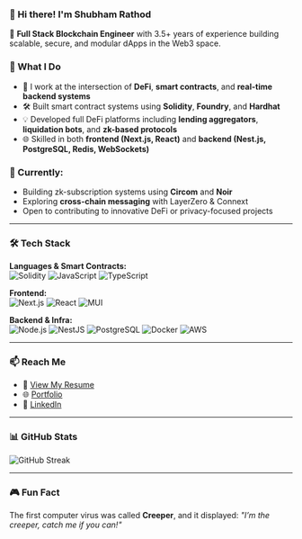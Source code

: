 ### 👋 Hi there! I'm Shubham Rathod

🚀 **Full Stack Blockchain Engineer** with 3.5+ years of experience building scalable, secure, and modular dApps in the Web3 space.

### 💼 What I Do
- 🔗 I work at the intersection of **DeFi**, **smart contracts**, and **real-time backend systems**
- 🛠 Built smart contract systems using **Solidity**, **Foundry**, and **Hardhat**
- 💡 Developed full DeFi platforms including **lending aggregators**, **liquidation bots**, and **zk-based protocols**
- 🌐 Skilled in both **frontend (Next.js, React)** and **backend (Nest.js, PostgreSQL, Redis, WebSockets)**

### 🌱 Currently:
- Building zk-subscription systems using **Circom** and **Noir**
- Exploring **cross-chain messaging** with LayerZero & Connext
- Open to contributing to innovative DeFi or privacy-focused projects

---

### 🛠 Tech Stack

**Languages & Smart Contracts:**  
![Solidity](https://img.shields.io/badge/Solidity-%23363636.svg?style=flat&logo=solidity&logoColor=white)
![JavaScript](https://img.shields.io/badge/JavaScript-%23323330.svg?style=flat&logo=javascript)
![TypeScript](https://img.shields.io/badge/TypeScript-%23007ACC.svg?style=flat&logo=typescript)

**Frontend:**  
![Next.js](https://img.shields.io/badge/Next.js-black?style=flat&logo=next.js)
![React](https://img.shields.io/badge/React-%2320232a.svg?style=flat&logo=react)
![MUI](https://img.shields.io/badge/MUI-%230081CB.svg?style=flat&logo=mui)

**Backend & Infra:**  
![Node.js](https://img.shields.io/badge/Node.js-%2343853D.svg?style=flat&logo=node.js)
![NestJS](https://img.shields.io/badge/NestJS-%23E0234E.svg?style=flat&logo=nestjs)
![PostgreSQL](https://img.shields.io/badge/PostgreSQL-%23316192.svg?style=flat&logo=postgresql)
![Docker](https://img.shields.io/badge/Docker-%230db7ed.svg?style=flat&logo=docker)
![AWS](https://img.shields.io/badge/AWS-%23FF9900.svg?style=flat&logo=amazon-aws)

---

### 📫 Reach Me

- 📄 [View My Resume](https://drive.google.com/file/d/17gD8QE1xuKbqTMMFL2ZKbFbFf5SH6YYv/view)
- 🌐 [Portfolio](https://shubhamrathod.dev)
- 💼 [LinkedIn](https://www.linkedin.com/in/shubham-rathod-297176181/)

---

### 📊 GitHub Stats

![GitHub Streak](https://streak-stats.demolab.com/?user=shubham-rathod1&theme=default)

---

### 🎮 Fun Fact  
The first computer virus was called **Creeper**, and it displayed: _"I’m the creeper, catch me if you can!"_

